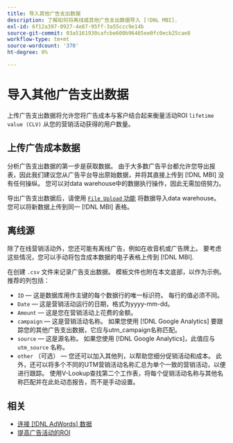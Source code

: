 ```yaml
---
title: 导入其他广告支出数据
description: 了解如何将离线或其他广告支出数据导入 [!DNL MBI].
exl-id: 6f12a397-0927-4e87-95ff-3a55ccc9e14b
source-git-commit: 03a5161930cafcbe600b96465ee0fc0ecb25cae8
workflow-type: tm+mt
source-wordcount: '370'
ht-degree: 0%

---
```


# 导入其他广告支出数据

上传广告支出数据将允许您将广告成本与客户结合起来衡量活动ROI `lifetime value (CLV)` 从您的营销活动获得的用户数量。

## 上传广告成本数据

分析广告支出数据的第一步是获取数据。 由于大多数广告平台都允许您导出报表，因此我们建议您从广告平台导出原始数据，并将其直接上传到 [!DNL MBI] 没有任何操纵。 您可以对data warehouse中的数据执行操作，因此无需加倍努力。

导出广告支出数据后，请使用 [`File Upload` 功能](../connecting-data/using-file-uploader.md) 将数据导入data warehouse。 您可以将新数据上传到同一 [!DNL MBI] 表格。

## 离线源

除了在线营销活动外，您还可能有离线广告，例如在收音机或广告牌上。 要考虑这些情况，您可以手动将包含成本数据的电子表格上传到 [!DNL MBI].

在创建 `.csv` 文件来记录广告支出数据。 模板文件也附在本文底部，以作为示例。 推荐的列包括：

* `ID`  — 这是数据库用作主键的每个数据行的唯一标识符。 每行的值必须不同。
* `Date`  — 这是营销活动运行的日期，格式为yyyy-mm-dd。
* `Amount`  — 这是您在营销活动上花费的金额。
* `campaign`  — 这是营销活动名称。 如果您使用 [!DNL Google Analytics] 要跟踪您的其他广告支出数据，它应与utm\_campaign名称匹配。
* `source`  — 这是源名称。 如果您使用 [!DNL Google Analytics]，此值应与 `utm_source` 名称。
* `other` （可选） — 您还可以加入其他列，以帮助您细分促销活动和成本。 此外，还可以将多个不同的UTM营销活动名称汇总为单个一致的营销活动，以便进行跟踪。 使用V-Lookup查找第二个工作表，将每个促销活动名称与其他名称匹配并在此处动态报告，而不是手动设置。

## 相关

* [连接 [!DNL AdWords] 数据](../integrations/google-adwords.md)
* [提高广告活动的ROI](../../analysis/roi-ad-camp.md)
